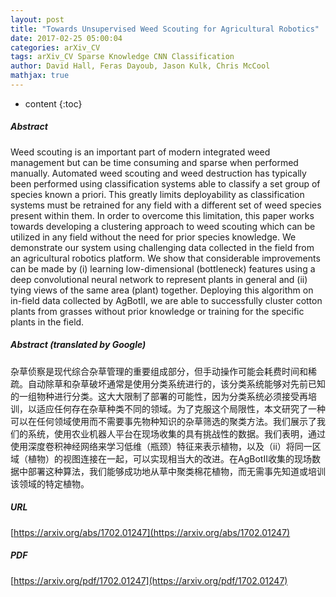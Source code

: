 ```yaml
---
layout: post
title: "Towards Unsupervised Weed Scouting for Agricultural Robotics"
date: 2017-02-25 05:00:04
categories: arXiv_CV
tags: arXiv_CV Sparse Knowledge CNN Classification
author: David Hall, Feras Dayoub, Jason Kulk, Chris McCool
mathjax: true
---
```


* content
{:toc}

##### Abstract
Weed scouting is an important part of modern integrated weed management but can be time consuming and sparse when performed manually. Automated weed scouting and weed destruction has typically been performed using classification systems able to classify a set group of species known a priori. This greatly limits deployability as classification systems must be retrained for any field with a different set of weed species present within them. In order to overcome this limitation, this paper works towards developing a clustering approach to weed scouting which can be utilized in any field without the need for prior species knowledge. We demonstrate our system using challenging data collected in the field from an agricultural robotics platform. We show that considerable improvements can be made by (i) learning low-dimensional (bottleneck) features using a deep convolutional neural network to represent plants in general and (ii) tying views of the same area (plant) together. Deploying this algorithm on in-field data collected by AgBotII, we are able to successfully cluster cotton plants from grasses without prior knowledge or training for the specific plants in the field.

##### Abstract (translated by Google)
杂草侦察是现代综合杂草管理的重要组成部分，但手动操作可能会耗费时间和稀疏。自动除草和杂草破坏通常是使用分类系统进行的，该分类系统能够对先前已知的一组物种进行分类。这大大限制了部署的可能性，因为分类系统必须接受再培训，以适应任何存在杂草种类不同的领域。为了克服这个局限性，本文研究了一种可以在任何领域使用而不需要事先物种知识的杂草筛选的聚类方法。我们展示了我们的系统，使用农业机器人平台在现场收集的具有挑战性的数据。我们表明，通过使用深度卷积神经网络来学习低维（瓶颈）特征来表示植物，以及（ii）将同一区域（植物）的视图连接在一起，可以实现相当大的改进。在AgBotII收集的现场数据中部署这种算法，我们能够成功地从草中聚类棉花植物，而无需事先知道或培训该领域的特定植物。

##### URL
[https://arxiv.org/abs/1702.01247](https://arxiv.org/abs/1702.01247)

##### PDF
[https://arxiv.org/pdf/1702.01247](https://arxiv.org/pdf/1702.01247)

